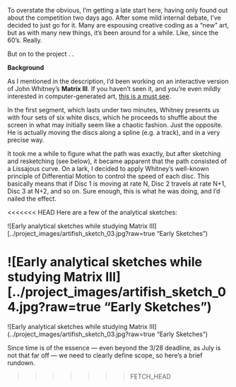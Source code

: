 To overstate the obvious, I’m getting a late start here, having only found out about the competition two days ago.  After some mild internal debate, I’ve decided to just go for it.  Many are espousing creative coding as a “new” art, but as with many new things, it’s been around for a while.  Like, since the 60’s.  Really.

But on to the project . . 

**Background**

As I mentioned in the description, I’d been working on an interactive version of John Whitney’s **Matrix III**.  If you haven’t seen it, and you’re even mildly interested in computer-generated art, [this is a must see](http://youtu.be/ZrKgyY5aDvA).

In the first segment, which lasts under two minutes, Whitney presents us with four sets of six white discs, which he proceeds to shuffle about the screen in what may initially seem like a chaotic fashion.  Just the opposite.  He is actually moving the discs along a spline (e.g. a track), and in a very precise way.

It took me a while to figure what the path was exactly, but after sketching and resketching (see below), it became apparent that the path consisted of a Lissajous curve. On a lark, I decided to apply Whitney’s well-known principle of Differential Motion to control the speed of each disc.  This basically means that if Disc 1 is moving at rate N, Disc 2 travels at rate N+1, Disc 3 at N+2, and so on.  Sure enough, this is what he was doing, and I’d nailed the effect.

<<<<<<< HEAD
Here are a few of the analytical sketches:

![Early analytical sketches while studying Matrix III][../project_images/artifish_sketch_03.jpg?raw=true “Early Sketches”)

![Early analytical sketches while studying Matrix III][../project_images/artifish_sketch_04.jpg?raw=true “Early Sketches”)
=======
![Early analytical sketches while studying Matrix III](../project_images/artifish_sketch_03.jpg?raw=true “Early Sketches”)

Since time is of the essence — even beyond the 3/28 deadline, as July is not that far off — we need to clearly define scope, so here’s a brief rundown.
>>>>>>> FETCH_HEAD
